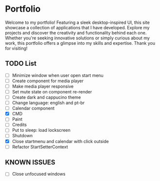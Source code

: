 # Portfolio

Welcome to my portfolio! Featuring a sleek desktop-inspired UI, this site showcase a collection of applications that I have developed. Explore my projects and discover the creativity and functionality behind each one. Whether you're seeking innovative solutions or simply curious about my work, this portfolio offers a glimpse into my skills and expertise. Thank you for visiting!

## TODO List

- [ ] Minimize window when user open start menu
- [ ] Create component for media player
- [ ] Make media player responsive
- [ ] Set mute state on component re-render
- [ ] Create dark and cappucino theme
- [ ] Change language: english and pt-br
- [ ] Calendar component
- [x] CMD
- [ ] Paint
- [ ] Credits
- [ ] Put to sleep: load lockscreen
- [ ] Shutdown
- [x] Close startmenu and calendar with click outside
- [ ] Refactor StartSetterContext

## KNOWN ISSUES

- [ ] Close unfocused windows
